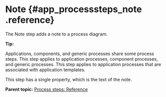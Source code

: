 # Note {#app_processsteps_note .reference}

The Note step adds a note to a process diagram.

**Tip:** 

Applications, components, and generic processes share some process steps. This step applies to application processes, component processes, and generic processes. This step applies to application processes that are associated with application templates.

This step has a single property, which is the text of the note.

**Parent topic:** [Process steps: Reference](../topics/app_processSteps.md)

